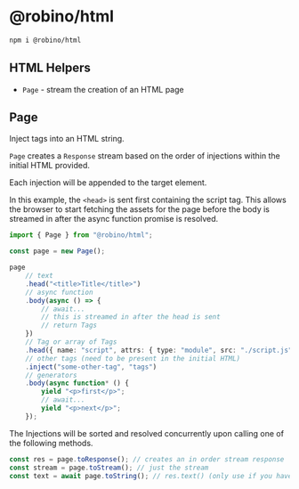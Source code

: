 # @robino/html

```bash
npm i @robino/html
```

## HTML Helpers

- `Page` - stream the creation of an HTML page

## Page

Inject tags into an HTML string.

`Page` creates a `Response` stream based on the order of injections within the initial HTML provided.

Each injection will be appended to the target element.

In this example, the `<head>` is sent first containing the script tag. This allows the browser to start fetching the assets for the page before the body is streamed in after the async function promise is resolved.

```ts
import { Page } from "@robino/html";

const page = new Page();

page
	// text
	.head("<title>Title</title>")
	// async function
	.body(async () => {
		// await...
		// this is streamed in after the head is sent
		// return Tags
	})
	// Tag or array of Tags
	.head({ name: "script", attrs: { type: "module", src: "./script.js" } })
	// other tags (need to be present in the initial HTML)
	.inject("some-other-tag", "tags")
	// generators
	.body(async function* () {
		yield "<p>first</p>";
		// await...
		yield "<p>next</p>";
	});
```

The Injections will be sorted and resolved concurrently upon calling one of the following methods.

```ts
const res = page.toResponse(); // creates an in order stream response
const stream = page.toStream(); // just the stream
const text = await page.toString(); // res.text() (only use if you have to)
```
